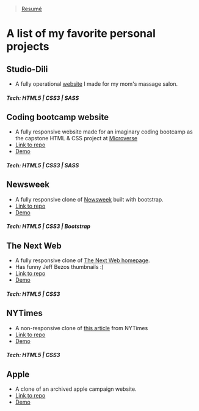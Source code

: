 > [Resumé](https://docs.google.com/document/d/14THVufu_nc1EfBgCkGXKpnd1sd2GJh3EQYTZZ4-2SDE/edit?usp=sharing)

# A list of my favorite personal projects


## Studio-Dili
- A fully operational [website](https://studio-dili.com) I made for my mom's massage salon.
##### Tech: HTML5 | CSS3 | SASS



## Coding bootcamp website
- A fully responsive website made for an imaginary coding bootcamp as the capstone HTML & CSS project at [Microverse](https://microverse.org)
- [Link to repo](https://github.com/dili021/Web-Dev-School)
- [Demo](https://gifted-morse-5d1101.netlify.app/index.html)
##### Tech: HTML5 | CSS3 | SASS



## Newsweek
- A fully responsive clone of [Newsweek](https://www.newsweek.com/) built with bootstrap.
- [Link to repo](https://github.com/dili021/Bootstrap)
- [Demo](https://nostalgic-galileo-51ff53.netlify.app/)
##### Tech: HTML5 | CSS3 | Bootstrap



## The Next Web 
- A fully responsive clone of [The Next Web homepage](https://thenextweb.com/).
- Has funny Jeff Bezos thumbnails :)
- [Link to repo](https://github.com/dili021/responsive-design)
- [Demo](https://boring-euclid-37ebf1.netlify.app/)
##### Tech: HTML5 | CSS3



## NYTimes 
- A non-responsive clone of [this article](https://www.nytimes.com/2014/03/18/science/space/detection-of-waves-in-space-buttresses-landmark-theory-of-big-bang.html?_r=0) from NYTimes
- [Link to repo](https://github.com/dili021/NYC-Times-Article)
- [Demo](https://rawcdn.githack.com/dili021/NYC-Times-Article/12516d56368d62703137f8de7e841b8559f0320b/index.html)
##### Tech: HTML5 | CSS3



## Apple
- A clone of an archived apple campaign website.
- [Link to repo](https://github.com/dili021/Apple-clone)
- [Demo](https://rawcdn.githack.com/dili021/Apple-clone/0547ad5f2d6ab3495494b2d9c694c80a7d477fee/index.html#)



